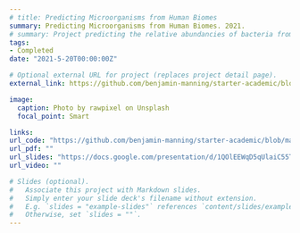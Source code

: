 ```yaml
---
# title: Predicting Microorganisms from Human Biomes
summary: Predicting Microorganisms from Human Biomes. 2021.
# summary: Project predicting the relative abundancies of bacteria from human microbiomes in mice from Ulcerative Colitis patients
tags:
- Completed	
date: "2021-5-20T00:00:00Z"

# Optional external URL for project (replaces project detail page).
external_link: https://github.com/benjamin-manning/starter-academic/blob/master/static/files/Final_project_Notebook.ipynb

image:
  caption: Photo by rawpixel on Unsplash
  focal_point: Smart

links:
url_code: "https://github.com/benjamin-manning/starter-academic/blob/master/static/files/Final_project_Notebook.ipynb"
url_pdf: ""
url_slides: "https://docs.google.com/presentation/d/1QOlEEWqD5qUlaiC55T4Chu3OpFOC3_GKy1EiEMDzYbk/edit"
url_video: ""

# Slides (optional).
#   Associate this project with Markdown slides.
#   Simply enter your slide deck's filename without extension.
#   E.g. `slides = "example-slides"` references `content/slides/example-slides.md`.
#   Otherwise, set `slides = ""`.
---
```

